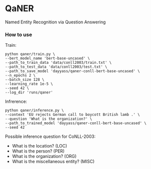 # QaNER
Named Entity Recognition via Question Answering

### How to use

Train:
```
python qaner/train.py \
--bert_model_name 'bert-base-uncased' \
--path_to_train_data 'data/conll2003/train.txt' \
--path_to_test_data 'data/conll2003/test.txt' \
--path_to_save_model 'dayyass/qaner-conll-bert-base-uncased' \
--n_epochs 2 \
--batch_size 128 \
--learning_rate 1e-5 \
--seed 42 \
--log_dir 'runs/qaner'
```

Infrerence:
```
python qaner/inference.py \
--context 'EU rejects German call to boycott British lamb .' \
--question 'What is the organization?' \
--path_to_trained_model 'dayyass/qaner-conll-bert-base-uncased' \
--seed 42
```

Possible inference question for CoNLL-2003:
- What is the location? (LOC)
- What is the person? (PER)
- What is the organization? (ORG)
- What is the miscellaneous entity? (MISC)
